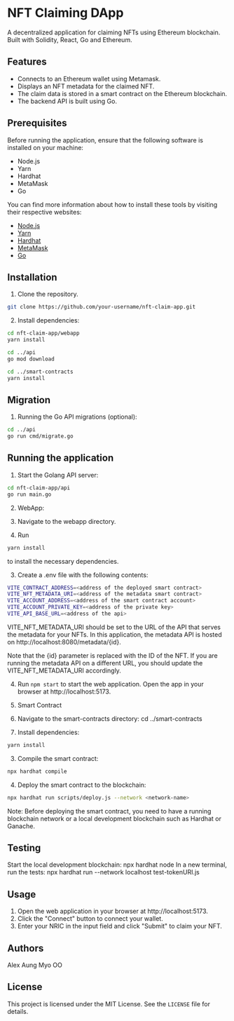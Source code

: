 # NFT Claiming DApp

A decentralized application for claiming NFTs using Ethereum blockchain. Built with Solidity, React, Go and Ethereum.

## Features

- Connects to an Ethereum wallet using Metamask.
- Displays an NFT metadata for the claimed NFT.
- The claim data is stored in a smart contract on the Ethereum blockchain.
- The backend API is built using Go.

## Prerequisites

Before running the application, ensure that the following software is installed on your machine:

- Node.js
- Yarn
- Hardhat
- MetaMask
- Go

You can find more information about how to install these tools by visiting their respective websites:

- [Node.js](https://nodejs.org/)
- [Yarn](https://yarnpkg.com/)
- [Hardhat](https://hardhat.org/)
- [MetaMask](https://metamask.io/)
- [Go](https://golang.org/)


## Installation

1. Clone the repository.

```bash
git clone https://github.com/your-username/nft-claim-app.git
```

2. Install dependencies:

```bash
cd nft-claim-app/webapp
yarn install

cd ../api
go mod download

cd ../smart-contracts
yarn install
```

## Migration

1. Running the Go API migrations (optional):

```bash
cd ../api
go run cmd/migrate.go
```

## Running the application

1. Start the Golang API server:

```bash
cd nft-claim-app/api
go run main.go
```

2. WebApp:

1. Navigate to the webapp directory.
2. Run 

```bash 
yarn install 
```
to install the necessary dependencies.

3. Create a .env file with the following contents:

```bash
VITE_CONTRACT_ADDRESS=<address of the deployed smart contract>
VITE_NFT_METADATA_URI=<address of the metadata smart contract>
VITE_ACCOUNT_ADDRESS=<address of the smart contract account>
VITE_ACCOUNT_PRIVATE_KEY=<address of the private key>
VITE_API_BASE_URL=<address of the api>
```


VITE_NFT_METADATA_URI should be set to the URL of the API that serves the metadata for your NFTs. In this application, the metadata API is hosted on http://localhost:8080/metadata/{id}.

Note that the {id} parameter is replaced with the ID of the NFT. If you are running the metadata API on a different URL, you should update the VITE_NFT_METADATA_URI accordingly.


4. Run `npm start` to start the web application.
    Open the app in your browser at http://localhost:5173.

3. Smart Contract

1. Navigate to the smart-contracts directory: cd ../smart-contracts
2. Install dependencies: 

```bash
yarn install
```

3. Compile the smart contract: 

```bash
npx hardhat compile
```
4. Deploy the smart contract to the blockchain: 
```bash
npx hardhat run scripts/deploy.js --network <network-name>
```

Note: Before deploying the smart contract, you need to have a running blockchain network or a local development blockchain such as Hardhat or Ganache.

## Testing

Start the local development blockchain: npx hardhat node
In a new terminal, run the tests: npx hardhat run --network localhost test-tokenURI.js

## Usage
1. Open the web application in your browser at http://localhost:5173.
2. Click the "Connect" button to connect your wallet.
3. Enter your NRIC in the input field and click "Submit" to claim your NFT.

## Authors

Alex Aung Myo OO

## License

This project is licensed under the MIT License. See the `LICENSE` file for details.
